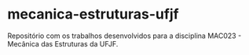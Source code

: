 # mecanica-estruturas-ufjf
Repositório com os trabalhos desenvolvidos para a disciplina MAC023 - Mecânica das Estruturas da UFJF.
